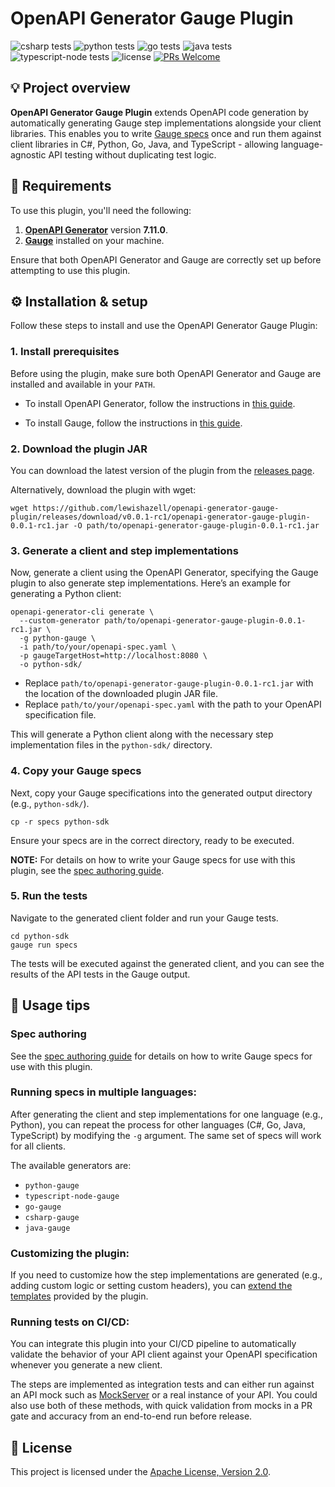 # OpenAPI Generator Gauge Plugin

![csharp tests](https://github.com/lewishazell/openapi-generator-gauge-plugin/actions/workflows/csharp-tests.yml/badge.svg)
![python tests](https://github.com/lewishazell/openapi-generator-gauge-plugin/actions/workflows/python-tests.yml/badge.svg)
![go tests](https://github.com/lewishazell/openapi-generator-gauge-plugin/actions/workflows/go-tests.yml/badge.svg)
![java tests](https://github.com/lewishazell/openapi-generator-gauge-plugin/actions/workflows/java-tests.yml/badge.svg)
![typescript-node tests](https://github.com/lewishazell/openapi-generator-gauge-plugin/actions/workflows/typescript-node-tests.yml/badge.svg)
![license](https://img.shields.io/github/license/lewishazell/openapi-generator-gauge-plugin?color=blue)
[![PRs Welcome](https://img.shields.io/badge/PRs-welcome-brightgreen.svg)](http://makeapullrequest.com)

## 💡 Project overview

**OpenAPI Generator Gauge Plugin**  extends OpenAPI code generation by automatically generating Gauge step implementations alongside your client libraries. This enables you to write [Gauge specs](https://docs.gauge.org/writing-specifications) once and run them against client libraries in C#, Python, Go, Java, and TypeScript - allowing language-agnostic API testing without duplicating test logic.

## 🎯 Requirements

To use this plugin, you'll need the following:

1. **[OpenAPI Generator](https://openapi-generator.tech/docs/installation)** version **7.11.0**.
2. **[Gauge](https://docs.gauge.org/getting_started/installing-gauge)** installed on your machine.

Ensure that both OpenAPI Generator and Gauge are correctly set up before attempting to use this plugin.

## ⚙️ Installation & setup

Follow these steps to install and use the OpenAPI Generator Gauge Plugin:

### 1. Install prerequisites

Before using the plugin, make sure both OpenAPI Generator and Gauge are installed and available in your `PATH`.

- To install OpenAPI Generator, follow the instructions in [this guide](https://openapi-generator.tech/docs/installation).

- To install Gauge, follow the instructions in [this guide](https://docs.gauge.org/getting_started/installing-gauge).

### 2. Download the plugin JAR

You can download the latest version of the plugin from the [releases page](https://github.com/lewishazell/openapi-generator-gauge-plugin/releases).

Alternatively, download the plugin with wget:

```
wget https://github.com/lewishazell/openapi-generator-gauge-plugin/releases/download/v0.0.1-rc1/openapi-generator-gauge-plugin-0.0.1-rc1.jar -O path/to/openapi-generator-gauge-plugin-0.0.1-rc1.jar
```

### 3. Generate a client and step implementations

Now, generate a client using the OpenAPI Generator, specifying the Gauge plugin to also generate step implementations. Here’s an example for generating a Python client:

```
openapi-generator-cli generate \
  --custom-generator path/to/openapi-generator-gauge-plugin-0.0.1-rc1.jar \
  -g python-gauge \
  -i path/to/your/openapi-spec.yaml \
  -p gaugeTargetHost=http://localhost:8080 \
  -o python-sdk/
```

- Replace `path/to/openapi-generator-gauge-plugin-0.0.1-rc1.jar` with the location of the downloaded plugin JAR file.
- Replace `path/to/your/openapi-spec.yaml` with the path to your OpenAPI specification file.

This will generate a Python client along with the necessary step implementation files in the `python-sdk/` directory.

### 4. Copy your Gauge specs

Next, copy your Gauge specifications into the generated output directory (e.g., `python-sdk/`).

```
cp -r specs python-sdk
```

Ensure your specs are in the correct directory, ready to be executed.

**NOTE:** For details on how to write your Gauge specs for use with this plugin, see the [spec authoring guide](docs/spec-authoring.md).

### 5. Run the tests

Navigate to the generated client folder and run your Gauge tests.

```
cd python-sdk
gauge run specs
```

The tests will be executed against the generated client, and you can see the results of the API tests in the Gauge output.

## 🚀 Usage tips

### Spec authoring

See the [spec authoring guide](docs/spec-authoring.md) for details on how to write Gauge specs for use with this plugin.

### Running specs in multiple languages:

After generating the client and step implementations for one language (e.g., Python), you can repeat the process for other languages (C#, Go, Java, TypeScript) by modifying the `-g` argument. The same set of specs will work for all clients.

The available generators are:

- `python-gauge`
- `typescript-node-gauge`
- `go-gauge`
- `csharp-gauge`
- `java-gauge`

### Customizing the plugin:

If you need to customize how the step implementations are generated (e.g., adding custom logic or setting custom headers), you can [extend the templates](https://openapi-generator.tech/docs/customization/) provided by the plugin.

### Running tests on CI/CD:

You can integrate this plugin into your CI/CD pipeline to automatically validate the behavior of your API client against your OpenAPI specification whenever you generate a new client.

The steps are implemented as integration tests and can either run against an API mock such as [MockServer](https://www.mock-server.com/) or a real instance of your API. You could also use both of these methods, with quick validation from mocks in a PR gate and accuracy from an end-to-end run before release.

## 📜 License

This project is licensed under the [Apache License, Version 2.0](https://www.apache.org/licenses/LICENSE-2.0.html).

